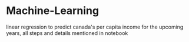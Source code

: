 # Machine-Learning

linear regression to predict canada's per capita income for the upcoming years,
all steps and details mentioned in notebook
